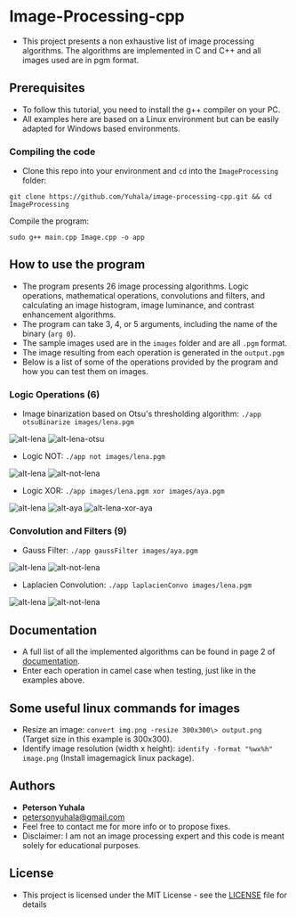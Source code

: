 # Image-Processing-cpp
- This project presents a non exhaustive list of image processing algorithms. The algorithms are implemented in C and C++ and all images used are in pgm format.

## Prerequisites

- To follow this tutorial, you need to install the g++ compiler on your PC.
- All examples here are based on a Linux environment but can be easily adapted for Windows based environments.

### Compiling the code
- Clone this repo into your environment and `cd` into the `ImageProcessing` folder:
```
git clone https://github.com/Yuhala/image-processing-cpp.git && cd ImageProcessing

```
Compile the program:

```
sudo g++ main.cpp Image.cpp -o app

```
## How to use the program
- The program presents 26 image processing algorithms. Logic operations, mathematical operations, convolutions and filters, and calculating an image histogram, image luminance, and contrast enhancement algorithms.
- The program can take 3, 4, or 5 arguments, including the name of the binary (`arg 0`). 
- The sample images used are in the `images` folder and are all `.pgm` format.
- The image resulting from each operation is generated in the `output.pgm`
- Below is a list of some of the operations provided by the program and how you can test them on images. 
### Logic Operations (6)
- Image binarization based on Otsu's thresholding algorithm: `./app otsuBinarize images/lena.pgm`<br/>

![alt-lena](ImageProcessing/fig/lena.png) ![alt-lena-otsu](ImageProcessing/fig/otsubin.png)

- Logic NOT: `./app not images/lena.pgm`<br/>

![alt-lena](ImageProcessing/fig/lena.png) ![alt-not-lena](ImageProcessing/fig/notlena.png)

- Logic XOR: `./app images/lena.pgm xor images/aya.pgm`<br/>

![alt-lena](ImageProcessing/fig/lena.png) ![alt-aya](ImageProcessing/fig/aya.png) ![alt-lena-xor-aya](ImageProcessing/fig/lenaXORaya.png)



### Convolution and Filters (9)
- Gauss Filter: `./app gaussFilter images/aya.pgm`<br/>

![alt-lena](ImageProcessing/fig/aya.png) ![alt-not-lena](ImageProcessing/fig/ayaGauss.png)


- Laplacien Convolution: `./app laplacienConvo images/lena.pgm`<br/>

![alt-lena](ImageProcessing/fig/lena.png) ![alt-not-lena](ImageProcessing/fig/laplacienConvoLena.png)


## Documentation
- A full list of all the implemented algorithms can be found in page 2 of [documentation](image-processing-doc.pdf).
- Enter each operation in camel case when testing, just like in the examples above.

## Some useful linux commands for images
- Resize an image: `convert img.png -resize 300x300\> output.png` (Target size in this example is 300x300).
- Identify image resolution (width x height): `identify -format "%wx%h" image.png` (Install imagemagick linux package).

## Authors

* **Peterson Yuhala** 
* petersonyuhala@gmail.com
* Feel free to contact me for more info or to propose fixes.
* Disclaimer: I am not an image processing expert and this code is meant solely for educational purposes. 

## License

- This project is licensed under the MIT License - see the [LICENSE](LICENSE) file for details


